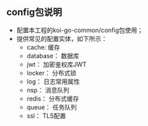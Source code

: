 ## config包说明

- 配置本工程的koi-go-common/config包使用；
- 提供常见的配置实体，如下所示：
  - cache: 缓存
  - database： 数据库
  - jwt： 加密鉴权库JWT
  - locker： 分布式锁
  - log： 日志常用属性
  - nsp： 消息队列
  - redis： 分布式缓存
  - queue： 任务队列
  - ssl： TLS配置